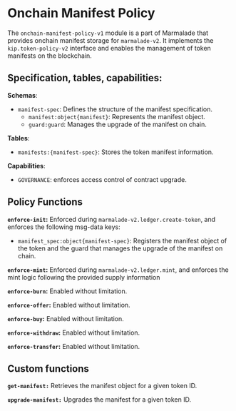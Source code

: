 # Onchain Manifest Policy

The `onchain-manifest-policy-v1` module is a part of Marmalade that provides onchain manifest storage for `marmalade-v2`. It implements the `kip.token-policy-v2` interface and enables the management of token manifests on the blockchain.

## Specification, tables, capabilities:

**Schemas**:
- `manifest-spec`: Defines the structure of the manifest specification.
  - `manifest:object{manifest}`: Represents the manifest object.
  - `guard:guard`: Manages the upgrade of the manifest on chain.

**Tables**:
- `manifests:{manifest-spec}`: Stores the token manifest information.

**Capabilities**:
 - `GOVERNANCE`: enforces access control of contract upgrade.

## Policy Functions

**`enforce-init`:** Enforced during `marmalade-v2.ledger.create-token`, and enforces the following msg-data keys:
  - `manifest_spec:object{manifest-spec}`: Registers the manifest object of the token and the guard that manages the upgrade of the manifest on chain.

**`enforce-mint`:** Enforced during `marmalade-v2.ledger.mint`, and enforces the mint logic following the provided supply information

**`enforce-burn`:** Enabled without limitation.

**`enforce-offer`:** Enabled without limitation.

**`enforce-buy`:** Enabled without limitation.

**`enforce-withdraw`:** Enabled without limitation.

**`enforce-transfer`:** Enabled without limitation.

## Custom functions

**`get-manifest:`** Retrieves the manifest object for a given token ID.

**`upgrade-manifest:`** Upgrades the manifest for a given token ID.